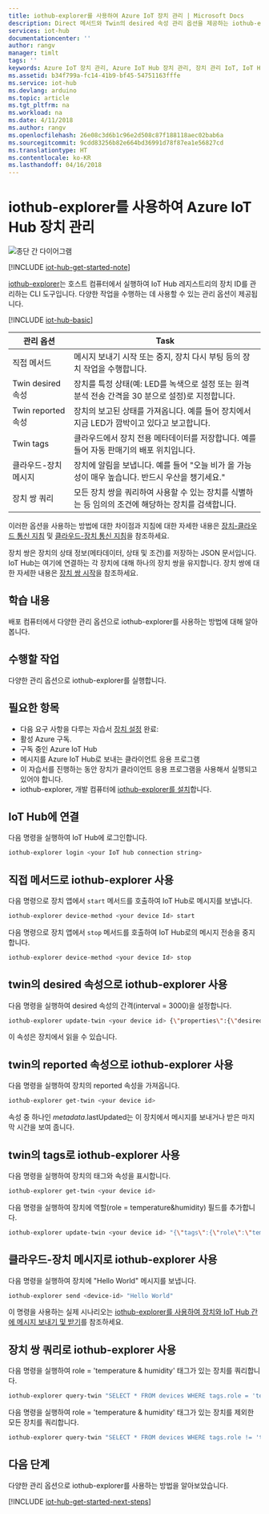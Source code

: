 ```yaml
---
title: iothub-explorer를 사용하여 Azure IoT 장치 관리 | Microsoft Docs
description: Direct 메서드와 Twin의 desired 속성 관리 옵션을 제공하는 iothub-explorer CLI 도구를 사용하여 Azure IoT Hub 장치를 관리합니다.
services: iot-hub
documentationcenter: ''
author: rangv
manager: timlt
tags: ''
keywords: Azure IoT 장치 관리, Azure IoT Hub 장치 관리, 장치 관리 IoT, IoT Hub 장치 관리
ms.assetid: b34f799a-fc14-41b9-bf45-54751163fffe
ms.service: iot-hub
ms.devlang: arduino
ms.topic: article
ms.tgt_pltfrm: na
ms.workload: na
ms.date: 4/11/2018
ms.author: rangv
ms.openlocfilehash: 26e08c3d6b1c96e2d508c87f188118aec02bab6a
ms.sourcegitcommit: 9cdd83256b82e664bd36991d78f87ea1e56827cd
ms.translationtype: HT
ms.contentlocale: ko-KR
ms.lasthandoff: 04/16/2018
---
```

# <a name="use-iothub-explorer-for-azure-iot-hub-device-management"></a>iothub-explorer를 사용하여 Azure IoT Hub 장치 관리

![종단 간 다이어그램](media/iot-hub-get-started-e2e-diagram/2.png)

[!INCLUDE [iot-hub-get-started-note](../../includes/iot-hub-get-started-note.md)]

[iothub-explorer](https://github.com/azure/iothub-explorer)는 호스트 컴퓨터에서 실행하여 IoT Hub 레지스트리의 장치 ID를 관리하는 CLI 도구입니다. 다양한 작업을 수행하는 데 사용할 수 있는 관리 옵션이 제공됩니다.

[!INCLUDE [iot-hub-basic](../../includes/iot-hub-basic-whole.md)]

| 관리 옵션          | Task                                                                                                                            |
|----------------------------|------------------------------------------------------------------------------------------------------------------------------|
| 직접 메서드             | 메시지 보내기 시작 또는 중지, 장치 다시 부팅 등의 장치 작업을 수행합니다.                                        |
| Twin desired 속성    | 장치를 특정 상태(예: LED를 녹색으로 설정 또는 원격 분석 전송 간격을 30 분으로 설정)로 지정합니다.         |
| Twin reported 속성   | 장치의 보고된 상태를 가져옵니다. 예를 들어 장치에서 지금 LED가 깜박이고 있다고 보고합니다.                                    |
| Twin tags                  | 클라우드에서 장치 전용 메타데이터를 저장합니다. 예를 들어 자동 판매기의 배포 위치입니다.                         |
| 클라우드-장치 메시지   | 장치에 알림을 보냅니다. 예를 들어 "오늘 비가 올 가능성이 매우 높습니다. 반드시 우산을 챙기세요."              |
| 장치 쌍 쿼리        | 모든 장치 쌍을 쿼리하여 사용할 수 있는 장치를 식별하는 등 임의의 조건에 해당하는 장치를 검색합니다. |

이러한 옵션을 사용하는 방법에 대한 차이점과 지침에 대한 자세한 내용은 [장치-클라우드 통신 지침](iot-hub-devguide-d2c-guidance.md) 및 [클라우드-장치 통신 지침](iot-hub-devguide-c2d-guidance.md)을 참조하세요.

장치 쌍은 장치의 상태 정보(메타데이터, 상태 및 조건)를 저장하는 JSON 문서입니다. IoT Hub는 여기에 연결하는 각 장치에 대해 하나의 장치 쌍을 유지합니다. 장치 쌍에 대한 자세한 내용은 [장치 쌍 시작](iot-hub-node-node-twin-getstarted.md)을 참조하세요.

## <a name="what-you-learn"></a>학습 내용

배포 컴퓨터에서 다양한 관리 옵션으로 iothub-explorer를 사용하는 방법에 대해 알아봅니다.

## <a name="what-you-do"></a>수행할 작업

다양한 관리 옵션으로 iothub-explorer를 실행합니다.

## <a name="what-you-need"></a>필요한 항목

- 다음 요구 사항을 다루는 자습서 [장치 설정](iot-hub-raspberry-pi-kit-node-get-started.md) 완료:
- 활성 Azure 구독.
- 구독 중인 Azure IoT Hub
- 메시지를 Azure IoT Hub로 보내는 클라이언트 응용 프로그램
- 이 자습서를 진행하는 동안 장치가 클라이언트 응용 프로그램을 사용해서 실행되고 있어야 합니다.
- iothub-explorer, 개발 컴퓨터에 [iothub-explorer를 설치](https://github.com/azure/iothub-explorer)합니다.

## <a name="connect-to-your-iot-hub"></a>IoT Hub에 연결

다음 명령을 실행하여 IoT Hub에 로그인합니다.

```bash
iothub-explorer login <your IoT hub connection string>
```

## <a name="use-iothub-explorer-with-direct-methods"></a>직접 메서드로 iothub-explorer 사용

다음 명령으로 장치 앱에서 `start` 메서드를 호출하여 IoT Hub로 메시지를 보냅니다.

```bash
iothub-explorer device-method <your device Id> start
```

다음 명령으로 장치 앱에서 `stop` 메서드를 호출하여 IoT Hub로의 메시지 전송을 중지합니다.

```bash
iothub-explorer device-method <your device Id> stop
```

## <a name="use-iothub-explorer-with-twins-desired-properties"></a>twin의 desired 속성으로 iothub-explorer 사용

다음 명령을 실행하여 desired 속성의 간격(interval = 3000)을 설정합니다.

```bash
iothub-explorer update-twin <your device id> {\"properties\":{\"desired\":{\"interval\":3000}}}
```

이 속성은 장치에서 읽을 수 있습니다.

## <a name="use-iothub-explorer-with-twins-reported-properties"></a>twin의 reported 속성으로 iothub-explorer 사용

다음 명령을 실행하여 장치의 reported 속성을 가져옵니다.

```bash
iothub-explorer get-twin <your device id>
```

속성 중 하나인 $metadata.$lastUpdated는 이 장치에서 메시지를 보내거나 받은 마지막 시간을 보여 줍니다.

## <a name="use-iothub-explorer-with-twins-tags"></a>twin의 tags로 iothub-explorer 사용

다음 명령을 실행하여 장치의 태그와 속성을 표시합니다.

```bash
iothub-explorer get-twin <your device id>
```

다음 명령을 실행하여 장치에 역할(role = temperature&humidity) 필드를 추가합니다.

```bash
iothub-explorer update-twin <your device id> "{\"tags\":{\"role\":\"temperature&humidity\"}}"
```

## <a name="use-iothub-explorer-with-cloud-to-device-messages"></a>클라우드-장치 메시지로 iothub-explorer 사용

다음 명령을 실행하여 장치에 "Hello World" 메시지를 보냅니다.

```bash
iothub-explorer send <device-id> "Hello World"
```

이 명령을 사용하는 실제 시나리오는 [iothub-explorer를 사용하여 장치와 IoT Hub 간에 메시지 보내기 및 받기](iot-hub-explorer-cloud-device-messaging.md)를 참조하세요.

## <a name="use-iothub-explorer-with-device-twins-queries"></a>장치 쌍 쿼리로 iothub-explorer 사용

다음 명령을 실행하여 role = 'temperature & humidity' 태그가 있는 장치를 쿼리합니다.

```bash
iothub-explorer query-twin "SELECT * FROM devices WHERE tags.role = 'temperature&humidity'"
```

다음 명령을 실행하여 role = 'temperature & humidity' 태그가 있는 장치를 제외한 모든 장치를 쿼리합니다.

```bash
iothub-explorer query-twin "SELECT * FROM devices WHERE tags.role != 'temperature&humidity'"
```

## <a name="next-steps"></a>다음 단계

다양한 관리 옵션으로 iothub-explorer를 사용하는 방법을 알아보았습니다.

[!INCLUDE [iot-hub-get-started-next-steps](../../includes/iot-hub-get-started-next-steps.md)]
